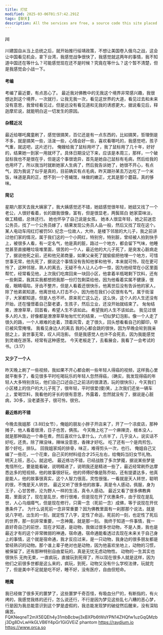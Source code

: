 ```yaml
---
title: 打仗
modified: 2025-03-06T01:57:42.291Z
tags: [聊天]
description: All the services are free, a source code this site placed on github repository and intergration with netlify service, another service that you can use is github page for hosting your own static site.
--- 
```

#### 川
川建国自从当上总统之后，就开始推行绥靖政策，不想让美国卷入俄乌之战，这会让中国看见机会，拿下台湾，我感觉战争很快了，我感觉就这两年的事情，我不知道中国还在等什么？可能感觉现在还不是时候？究竟在等什么？这个暂不清楚，但是我感觉会小战一下。
#### 考编
考编了最近要，有点恶心了。
最近我对佛教中的无我这个境界非常感兴趣，我很想达到这个境界，一次就行，让我无我一次，看见这世界的大道，看见过去和未来没有意思，我曾经看见过，但是远没有看见道和无我的诱惑更大，据说看见后，释迦摩尼说，就能明白这一切发生的原因。
#### 杂糅近况
最近给哪吒魔童刷了，感觉很搞笑，百亿还是有一点东西的，比如搞笑，哲理倒是不多，就是搞笑一些，活泼一些，心情会好一些，喜欢看哪吒的，我感觉吧，孩子气重，就这吧，这片还行。
俺嫂给我了鼠标用坏了，我了鼠标用了几十年，好好的，结果她一到家一用就坏了。具体日期没记下来，应该是本周三，那样，一个破鼠标我也不是很在乎，但是这个事很诡异，首先是她自己鼠标有毛病，然后给我的也用坏了，所以我当时就断她家人生病了，然后我告诉她了，她很不开心，有点气，因为我说了似乎是真的，目前确实有点毛病，昨天跟孙某去万达吃了一个米饭，味道是真的正，想不到一个苍蝇馆，味做的嫩正，尤其是那个蘑菇，真的够味。
#### 简记
星期六那天去我大姨家了，我大姨感觉还不错，她妞感觉很年轻，她妞又找了一个老公，人很好看着，长的跟我很像，富有，但是很显老，两鬓斑白 
她家菜味淡，做工精细，总体还行。
她也怀孕了自己说是女孩。
她本人很显年轻，她之前迷恋公务员，找了一个公务员嫁了，结果发现公务员人品一般，然后又找了现在这个。
某人电动车闯红灯被罚50.
纪念一位故人，大帅，是楼下邻居的大儿子，我之前讲过他们家的情况，属于我们这的一个小网红，特别穷，特别脏，曾经被人拍到快手上，被很多人看，有一定名气，他是真的脏，路过一个地方，都会留下气味，他睡觉甚至直接睡垃圾堆里面，很苦的一个人，最近他的大儿子死了，是突发心脏病走了，据说他死之前，还和他兄弟商量，如果父亲死了就偷偷把他埋一个地方，可惜世事无常，他先死了，据说这个事情没有告知他爹和他爷，本来就可怜，现在更可怜了，这种邻居，熟人的离去，无疑不令人让人心中一惊，因为他经常在小区里面帮忙，经常看见他，上次我们吃席回来一块回小区，他拿着半瓶喝剩下饮料，还有一些剩菜，我其实我都想把我那一份打包剩菜给他，因为他看着实属不健康，很瘦，眼睛塌陷，牙齿不整齐，但是人看着还很快乐，他离世后没有告诉他的家人，除了他弟弟知道，他离世给人打击不小，因为他在我们小区很有名气，属于街溜子，大家都知道，但是人也不坏。原来死亡这么近，这么快，这个人的人生还没有开始，还在憧憬着自己娶老婆，生孩子，然后立业，还没开始就结束了。
匆匆结束，潦潦草草，回首看，希望人生不该如此。 
希望我的人生不该如此。
我见过很多人的人生，好像都是潦潦草草匆匆忙忙的结束，一切似梦幻泡影。像一个人走了很久的路，一个人艰难的走着，顶着风雪，走了很久，回头想看看自己的脚印，早已被风雪掩埋。
我看见身边人的离去 我的心都会跳的很快，因为早晚会轮到我亲朋之上，哀世事无常，叹人间泡影。
但是我感觉人也许不会死去，因为我能感觉到灵魂在游荡，经常有这种感觉。
今天老板走了，去看展会，我看了一会考试的书。（3.17）
#### 又少了一个人
昨天晚上刷了一些视频，我如果不开心都会刷一些年轻人得癌的视频，这样我心里就平衡多了，看见很多平时吃喝玩乐的年轻人忽然得癌，（确实，我发现得癌的年轻人大多特别贪玩，他们自己口述自己之前活的很潇洒，玩的很快乐），今天我们小区楼上的住户的大儿子死了，很年轻，平时很爱(傻)笑，上次我们还坐一辆车上，爱喝饮料，我看他的牙长的很有意思，外露着，忽然就没有了，据说是心脏病，30多，没老婆孩子，很可怜，很穷。
#### 最近练的不错
今晚去我姐那（3.8妇女节），俺姐的朋友小胖子开店来了，开了一个凉皮店，那种摊子，他人看着很滑，日子也苦，俩孩。
今天晚上吃了一个麻辣烫，根本没人，就是那种路边一个串在煮，然后喜欢什么拿什么，六点半了，几乎没人，说实话不好吃，还贵。除了辣没味，辣味没意思，香辣才好吃。
吃了还有一个是肉煎包，那个好吃，排队。
回我姐家炖的排骨，味正，难得剪头一次，也行。
俺姐自己又编了一些花，一个花束，自己买的材料组合才25元左右，给俺妈当妇女节礼物。明天上班，恶心。就这吧。
最近练功不错，已经战胜了多次梦魇，据说某些梦是鬼怪所化，要是能看破，说明精进了，说明我还是精进一些了，最近经常刷乔达摩悉达多的短视频，他的故事很好玩，他的师傅好像是陈乔如，还有提婆达多，他真是能人，他的故事很真实，这个人智力很高，灵性很强，一看就是天人转世，聪明的很，不愧是天人转世。
最近又听了很多他的故事，真是令人感动，佩服，身为王子，心甘苦修，沦为野人一样的生活，真令人感动。
最近又看了很多佛教典籍，里面说了，现在是乱世，修行很难，但是现在开了优惠条件，由于现在是乱世，人心乌烟瘴气，但是现在修行，只需一念（死前一念）成佛，等于说现在开优惠条件了。
为什么说死前一念非常重要？因为佛教里面有一刹那那个说法，就是说八字吧，出生的一刻，就定性了八字，定性了命运，死前的一刻，也定性了死后的世界，那一刻非常重要，一念神魔，就是那一刻。
我终于知道一件事情，我一直好奇自己的前世，现在才知道，是动物，我做过很多世动物，不是人类，我也是最近才有的这个非常微弱的神通，宿命通，宿命通能看透过去现在未来关于自己身上的事情，这个就是宿命通，我才反应过来，是一只动物，我身边的很多朋友都是曾经熟识的动物。那个谁上辈子绝对也是动物，因为他喜欢坐地上，动物的习惯，被保留了，还有那种特别自由爱玩的，真是无忧无虑动物性。
动物的一生其实也很快乐
无拘无束，一直疯玩，直接玩到死得了，所以现在很多人就是这样，因为他们之前很多世都是这么来的，疯玩，到死，动物又没有什么学校法律，玩就完了，但是美中不足就是吃不好，睡不好，没有医疗，自由但短命。
#### 睡魔
我已经做了很多天的噩梦了，这些噩梦千奇百怪，有吸血分尸的，有断指的，有火烤的，我感觉我练的还行，怎么说还行，不行是因为梦见这些乱七八糟的恶心梦，行是因为我总能意识到这个梦是虚假的，我总能发现梦的破绽然后醒来，没有深陷痛苦。
FQKNeqneT2mX5EQEh4y31mbBcbwj3xBXPb6tWsYPN14ZHQfw1uzGqQMzbj3Dg8DvLwHkGLVB6Y4pGr1GiGVEiZ
phantom
https://raydium.io
https://www.orca.so

